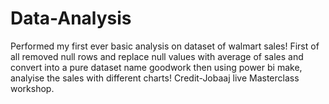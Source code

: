 # Data-Analysis
Performed my first ever basic analysis on dataset of walmart sales!
First of all removed null rows and replace null values with average of sales and convert into a pure dataset name goodwork then using power bi make, analyise the sales with different charts!
Credit-Jobaaj live Masterclass workshop.
